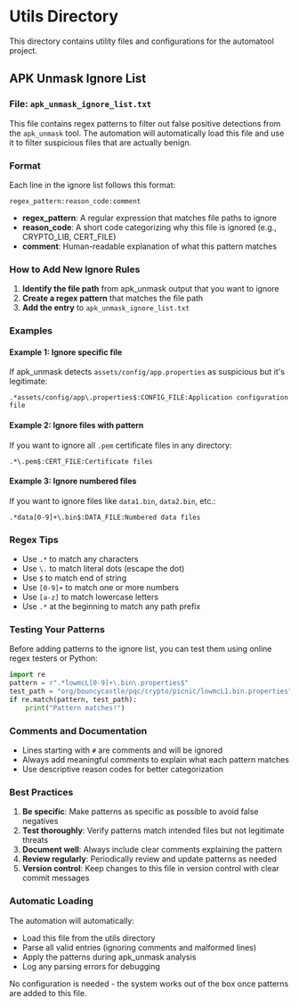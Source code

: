 # Utils Directory

This directory contains utility files and configurations for the automatool project.

## APK Unmask Ignore List

### File: `apk_unmask_ignore_list.txt`

This file contains regex patterns to filter out false positive detections from the `apk_unmask` tool. The automation will automatically load this file and use it to filter suspicious files that are actually benign.

### Format

Each line in the ignore list follows this format:
```
regex_pattern:reason_code:comment
```

- **regex_pattern**: A regular expression that matches file paths to ignore
- **reason_code**: A short code categorizing why this file is ignored (e.g., CRYPTO_LIB, CERT_FILE)
- **comment**: Human-readable explanation of what this pattern matches

### How to Add New Ignore Rules

1. **Identify the file path** from apk_unmask output that you want to ignore
2. **Create a regex pattern** that matches the file path
3. **Add the entry** to `apk_unmask_ignore_list.txt`

### Examples

#### Example 1: Ignore specific file
If apk_unmask detects `assets/config/app.properties` as suspicious but it's legitimate:
```
.*assets/config/app\.properties$:CONFIG_FILE:Application configuration file
```

#### Example 2: Ignore files with pattern
If you want to ignore all `.pem` certificate files in any directory:
```
.*\.pem$:CERT_FILE:Certificate files
```

#### Example 3: Ignore numbered files
If you want to ignore files like `data1.bin`, `data2.bin`, etc.:
```
.*data[0-9]+\.bin$:DATA_FILE:Numbered data files
```

### Regex Tips

- Use `.*` to match any characters
- Use `\.` to match literal dots (escape the dot)
- Use `$` to match end of string
- Use `[0-9]+` to match one or more numbers
- Use `[a-z]` to match lowercase letters
- Use `.*` at the beginning to match any path prefix

### Testing Your Patterns

Before adding patterns to the ignore list, you can test them using online regex testers or Python:

```python
import re
pattern = r".*lowmcL[0-9]+\.bin\.properties$"
test_path = "org/bouncycastle/pqc/crypto/picnic/lowmcL1.bin.properties"
if re.match(pattern, test_path):
    print("Pattern matches!")
```

### Comments and Documentation

- Lines starting with `#` are comments and will be ignored
- Always add meaningful comments to explain what each pattern matches
- Use descriptive reason codes for better categorization

### Best Practices

1. **Be specific**: Make patterns as specific as possible to avoid false negatives
2. **Test thoroughly**: Verify patterns match intended files but not legitimate threats
3. **Document well**: Always include clear comments explaining the pattern
4. **Review regularly**: Periodically review and update patterns as needed
5. **Version control**: Keep changes to this file in version control with clear commit messages

### Automatic Loading

The automation will automatically:
- Load this file from the utils directory
- Parse all valid entries (ignoring comments and malformed lines)
- Apply the patterns during apk_unmask analysis
- Log any parsing errors for debugging

No configuration is needed - the system works out of the box once patterns are added to this file.
